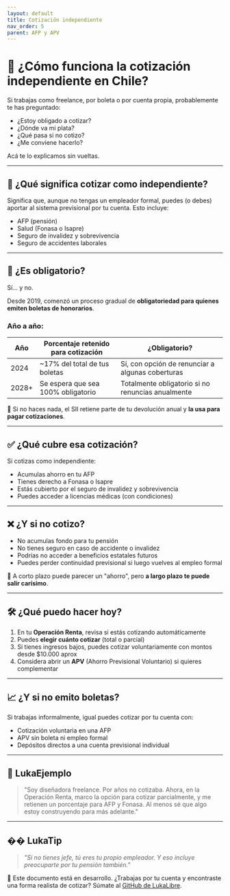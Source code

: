 ```yaml
---
layout: default
title: Cotización independiente
nav_order: 5
parent: AFP y APV
---
```


# 🧾 ¿Cómo funciona la cotización independiente en Chile?

Si trabajas como freelance, por boleta o por cuenta propia, probablemente te has preguntado:

- ¿Estoy obligado a cotizar?
- ¿Dónde va mi plata?
- ¿Qué pasa si no cotizo?
- ¿Me conviene hacerlo?

Acá te lo explicamos sin vueltas.

---

## 🧠 ¿Qué significa cotizar como independiente?

Significa que, aunque no tengas un empleador formal, puedes (o debes) aportar al sistema previsional por tu cuenta.
Esto incluye:

- AFP (pensión)
- Salud (Fonasa o Isapre)
- Seguro de invalidez y sobrevivencia
- Seguro de accidentes laborales

---

## 📅 ¿Es obligatorio?

Sí… y no.

Desde 2019, comenzó un proceso gradual de **obligatoriedad para quienes emiten boletas de honorarios**.

### Año a año:

| Año     | Porcentaje retenido para cotización | ¿Obligatorio?        |
|---------|--------------------------------------|-----------------------|
| 2024    | ~17% del total de tus boletas        | Sí, con opción de renunciar a algunas coberturas |
| 2028+   | Se espera que sea 100% obligatorio   | Totalmente obligatorio si no renuncias anualmente |

🧠 Si no haces nada, el SII retiene parte de tu devolución anual y **la usa para pagar cotizaciones**.

---

## ✅ ¿Qué cubre esa cotización?

Si cotizas como independiente:

- Acumulas ahorro en tu AFP
- Tienes derecho a Fonasa o Isapre
- Estás cubierto por el seguro de invalidez y sobrevivencia
- Puedes acceder a licencias médicas (con condiciones)

---

## ❌ ¿Y si no cotizo?

- No acumulas fondo para tu pensión
- No tienes seguro en caso de accidente o invalidez
- Podrías no acceder a beneficios estatales futuros
- Puedes perder continuidad previsional si luego vuelves al empleo formal

🧠 A corto plazo puede parecer un "ahorro", pero **a largo plazo te puede salir carísimo**.

---

## 🛠️ ¿Qué puedo hacer hoy?

1. En tu **Operación Renta**, revisa si estás cotizando automáticamente
2. Puedes **elegir cuánto cotizar** (total o parcial)
3. Si tienes ingresos bajos, puedes cotizar voluntariamente con montos desde $10.000 aprox
4. Considera abrir un **APV** (Ahorro Previsional Voluntario) si quieres complementar

---

## 📈 ¿Y si no emito boletas?

Si trabajas informalmente, igual puedes cotizar por tu cuenta con:

- Cotización voluntaria en una AFP
- APV sin boleta ni empleo formal
- Depósitos directos a una cuenta previsional individual

---

## 💬 LukaEjemplo

> "Soy diseñadora freelance. Por años no cotizaba.
> Ahora, en la Operación Renta, marco la opción para cotizar parcialmente, y me retienen un porcentaje para AFP y Fonasa.
> Al menos sé que algo estoy construyendo para más adelante."

---

## �� LukaTip

> *"Si no tienes jefe, tú eres tu propio empleador. Y eso incluye preocuparte por tu pensión también."*

📌 Este documento está en desarrollo.
¿Trabajas por tu cuenta y encontraste una forma realista de cotizar? Súmate al [GitHub de LukaLibre](https://github.com/raestrada/lukalibre).
